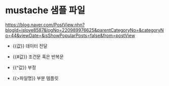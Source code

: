 # mustache 샘플 파일

https://blog.naver.com/PostView.nhn?blogId=islove8587&logNo=220989976625&parentCategoryNo=&categoryNo=44&viewDate=&isShowPopularPosts=false&from=postView

- {{값}} 데이터 전달

- {{#값}} 조건문 혹은 반복문

- {{^값}} 부정 

- {{>파일명}} 부분 템플릿

